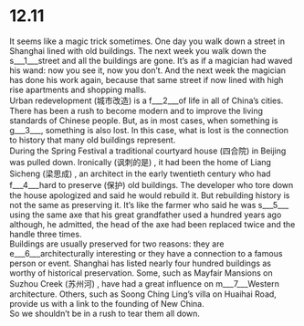 # 12.11

It seems like a magic trick sometimes. One day you walk down a street in Shanghai lined with old buildings. The next week you walk down the s___1___street and all the buildings are gone. It’s as if a magician had waved his wand: now you see it, now you don’t. And the next week the magician has done his work again, because that same street if now lined with high rise apartments and shopping malls.  
Urban redevelopment (城市改造) is a f___2___of life in all of China’s cities. There has been a rush to become modern and to improve the living standards of Chinese people. But, as in most cases, when something is g___3___, something is also lost. In this case, what is lost is the connection to history that many old buildings represent.  
During the Spring Festival a traditional courtyard house (四合院) in Beijing was pulled down. Ironically (讽刺的是) , it had been the home of Liang Sicheng (梁思成) , an architect in the early twentieth century who had f___4___hard to preserve (保护) old buildings. The developer who tore down the house apologized and said he would rebuild it. But rebuilding history is not the same as preserving it. It’s like the farmer who said he was s___5___ using the same axe that his great grandfather used a hundred years ago although, he admitted, the head of the axe had been replaced twice and the handle three times.  
Buildings are usually preserved for two reasons: they are e___6___architecturally interesting or they have a connection to a famous person or event. Shanghai has listed nearly four hundred buildings as worthy of historical preservation. Some, such as Mayfair Mansions on Suzhou Creek (苏州河) , have had a great influence on m___7___Western architecture. Others, such as Soong Ching Ling’s villa on Huaihai Road, provide us with a link to the founding of New China.  
So we shouldn’t be in a rush to tear them all down.  